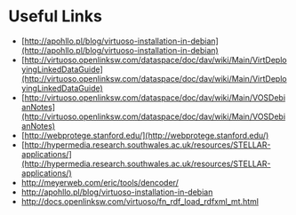 Useful Links
============
+ [http://apohllo.pl/blog/virtuoso-installation-in-debian](http://apohllo.pl/blog/virtuoso-installation-in-debian)
+ [http://virtuoso.openlinksw.com/dataspace/doc/dav/wiki/Main/VirtDeployingLinkedDataGuide](http://virtuoso.openlinksw.com/dataspace/doc/dav/wiki/Main/VirtDeployingLinkedDataGuide)
+ [http://virtuoso.openlinksw.com/dataspace/doc/dav/wiki/Main/VOSDebianNotes](http://virtuoso.openlinksw.com/dataspace/doc/dav/wiki/Main/VOSDebianNotes)
+ [http://webprotege.stanford.edu/](http://webprotege.stanford.edu/)
+ [http://hypermedia.research.southwales.ac.uk/resources/STELLAR-applications/](http://hypermedia.research.southwales.ac.uk/resources/STELLAR-applications/)
+ <http://meyerweb.com/eric/tools/dencoder/>
+ <http://apohllo.pl/blog/virtuoso-installation-in-debian>
+ <http://docs.openlinksw.com/virtuoso/fn_rdf_load_rdfxml_mt.html>
